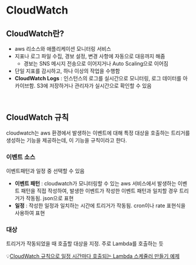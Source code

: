 # CloudWatch

## CloudWatch란?
* aws 리소스와 애플리케이션 모니터링 서비스
* 지표나 로그 파일 수집, 경보 설정, 변경 사항에 자동으로 대응까지 해줌
    * 경보는 SNS 메시지 전송으로 이어지거나 Auto Scaling으로 이어짐
* 단일 지표를 감시하고, 하나 이상의 작업을 수행함
* **CloudWatch Logs** : 인스턴스의 로그를 실시간으로 모니터링, 로그 데이터를 아카이브함. S3에 저장하거나 관리자가 실시간으로 확인할 수 있음

<br>

## CloudWatch 규칙
cloudwatch는 aws 환경에서 발생하는 이벤트에 대해 특정 대상을 호출하는 트리거를 생성하는 기능을 제공하는데, 이 기능을 규칙이라고 한다.

### 이벤트 소스
이벤트패턴과 일정 중 선택할 수 있음
* **이벤트 패턴** : cloudwatch가 모니터링할 수 있는 aws 서비스에서 발생하는 이벤트 패턴을 직접 작성하여, 발생한 이벤트가 작성한 이벤트 패턴과 일치할 경우 트리거가 작동됨. json으로 표현
* **일정** : 작성한 일정과 일치하는 시간에 트리거가 작동됨. cron이나 rate 표현식을 사용하여 표현

### 대상
트리거가 작동되었을 때 호출할 대상을 지정. 주로 Lambda를 호출하는 듯

💡[CloudWatch 규칙으로 일정 시간마다 호출되는 Lambda 스케쥴러 만들기 예제](https://docfriends.github.io/DevStrory/2019-05-21/lambda-scheduler/)